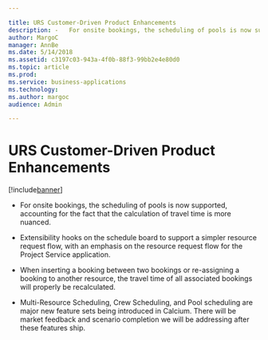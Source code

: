 ```yaml
---

title: URS Customer-Driven Product Enhancements
description: -   For onsite bookings, the scheduling of pools is now supported, accounting     for the fact that the calculation of travel time is more nuanced.
author: MargoC
manager: AnnBe
ms.date: 5/14/2018
ms.assetid: c3197c03-943a-4f0b-88f3-99bb2e4e80d0
ms.topic: article
ms.prod: 
ms.service: business-applications
ms.technology: 
ms.author: margoc
audience: Admin

---
```

#  URS Customer-Driven Product Enhancements


[!include[banner](../../../../includes/banner.md)]

-   For onsite bookings, the scheduling of pools is now supported, accounting
    for the fact that the calculation of travel time is more nuanced.

-   Extensibility hooks on the schedule board to support a simpler resource
    request flow, with an emphasis on the resource request flow for the Project
    Service application.

-   When inserting a booking between two bookings or re-assigning a booking to
    another resource, the travel time of all associated bookings will properly
    be recalculated.

-   Multi-Resource Scheduling, Crew Scheduling, and Pool scheduling are major
    new feature sets being introduced in Calcium. There will be market feedback
    and scenario completion we will be addressing after these features ship.
